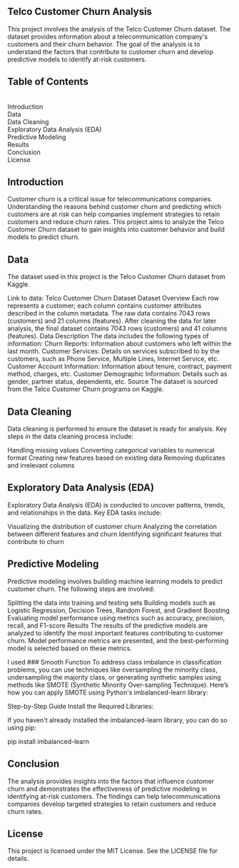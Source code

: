 ## Telco Customer Churn Analysis
This project involves the analysis of the Telco Customer Churn dataset. The dataset provides information about a telecommunication company's customers and their churn behavior. The goal of the analysis is to understand the factors that contribute to customer churn and develop predictive models to identify at-risk customers.

## Table of Contents
<br>Introduction
<br>Data
<br>Data Cleaning
<br>Exploratory Data Analysis (EDA)
<br>Predictive Modeling
<br>Results
<br>Conclusion
<br>License
## Introduction
Customer churn is a critical issue for telecommunications companies. Understanding the reasons behind customer churn and predicting which customers are at risk can help companies implement strategies to retain customers and reduce churn rates. This project aims to analyze the Telco Customer Churn dataset to gain insights into customer behavior and build models to predict churn.

## Data
The dataset used in this project is the Telco Customer Churn dataset from Kaggle.

Link to data: Telco Customer Churn Dataset
Dataset Overview
Each row represents a customer; each column contains customer attributes described in the column metadata.
The raw data contains 7043 rows (customers) and 21 columns (features).
After cleaning the data for later analysis, the final dataset contains 7043 rows (customers) and 41 columns (features).
Data Description
The data includes the following types of information:
Churn Reports: Information about customers who left within the last month.
Customer Services: Details on services subscribed to by the customers, such as Phone Service, Multiple Lines, Internet Service, etc.
Customer Account Information: Information about tenure, contract, payment method, charges, etc.
Customer Demographic Information: Details such as gender, partner status, dependents, etc.
Source
The dataset is sourced from the Telco Customer Churn programs on Kaggle.

## Data Cleaning
Data cleaning is performed to ensure the dataset is ready for analysis. Key steps in the data cleaning process include:

Handling missing values
Converting categorical variables to numerical format
Creating new features based on existing data
Removing duplicates and irrelevant columns
## Exploratory Data Analysis (EDA)
Exploratory Data Analysis (EDA) is conducted to uncover patterns, trends, and relationships in the data. Key EDA tasks include:

Visualizing the distribution of customer churn
Analyzing the correlation between different features and churn
Identifying significant features that contribute to churn
## Predictive Modeling
Predictive modeling involves building machine learning models to predict customer churn. The following steps are involved:

Splitting the data into training and testing sets
Building models such as Logistic Regression, Decision Trees, Random Forest, and Gradient Boosting
Evaluating model performance using metrics such as accuracy, precision, recall, and F1-score
Results
The results of the predictive models are analyzed to identify the most important features contributing to customer churn. Model performance metrics are presented, and the best-performing model is selected based on these metrics.

I used ### Smooth Function To address class imbalance in classification problems, you can use techniques like oversampling the minority class, undersampling the majority class, or generating synthetic samples using methods like SMOTE (Synthetic Minority Over-sampling Technique). Here’s how you can apply SMOTE using Python's imbalanced-learn library:

Step-by-Step Guide
Install the Required Libraries:

If you haven't already installed the imbalanced-learn library, you can do so using pip:

pip install imbalanced-learn

## Conclusion
The analysis provides insights into the factors that influence customer churn and demonstrates the effectiveness of predictive modeling in identifying at-risk customers. The findings can help telecommunications companies develop targeted strategies to retain customers and reduce churn rates.

## License
This project is licensed under the MIT License. See the LICENSE file for details.
